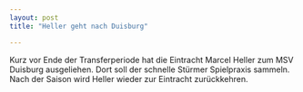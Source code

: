 ```yaml
---
layout: post
title: "Heller geht nach Duisburg"

---
```


Kurz vor Ende der Transferperiode hat die Eintracht Marcel Heller zum MSV Duisburg ausgeliehen. Dort soll der schnelle Stürmer Spielpraxis sammeln. Nach der Saison wird Heller wieder zur Eintracht zurückkehren. 


